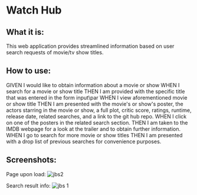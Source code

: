 # Watch Hub

## What it is:

This web application provides streamlined information based on user search requests of movie/tv show titles.

## How to use:

GIVEN I would like to obtain information about a movie or show
WHEN I search for a movie or show title
THEN I am provided with the specific title that was entered in the form input\par
WHEN I view aforementioned movie or show title
THEN I am presented with the movie's or show's poster, the actors starring in the movie or show, a full plot, critic score, ratings, runtime, release date, related searches, and a link to the git hub repo.
WHEN I click on one of the posters in the related search section.
THEN I am taken to the IMDB webpage for a look at the trailer and to obtain further information.
WHEN I go to search for more movie or show titles
THEN I am presented with a drop list of previous searches for convenience purposes.

## Screenshots:

Page upon load: 
![jbs2](https://user-images.githubusercontent.com/48900910/119243938-62cc0580-bb39-11eb-9571-f7b9d8a3aea7.PNG)

Search result info:
![jbs 1](https://user-images.githubusercontent.com/48900910/119243944-6fe8f480-bb39-11eb-8e06-b145d6ae8c4c.PNG)
